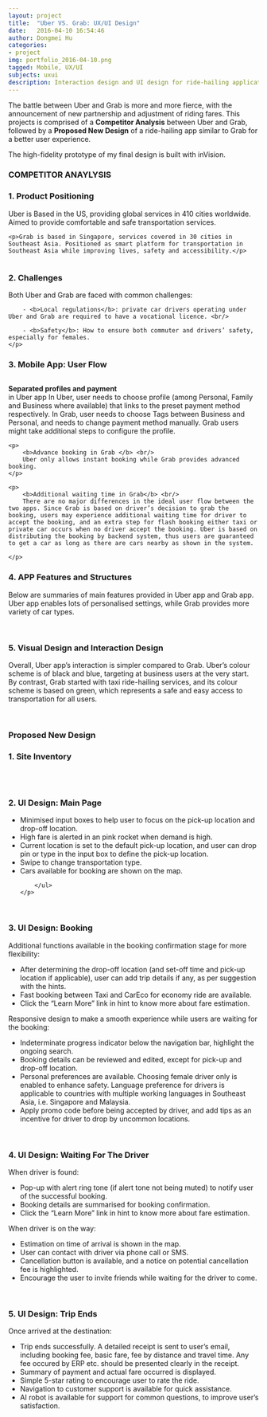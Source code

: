 ```yaml
---
layout: project
title:  "Uber VS. Grab: UX/UI Design"
date:   2016-04-10 16:54:46
author: Dongmei Hu
categories:
- project
img: portfolio_2016-04-10.png
tagged: Mobile, UX/UI
subjects: uxui
description: Interaction design and UI design for ride-hailing application on mobile platform
---
```


The battle between Uber and Grab is more and more fierce, with the announcement of new partnership and adjustment of riding fares. This projects is comprised of a <b>Competitor Analysis</b> between Uber and Grab, followed by a <b>Proposed New Design</b> of a ride-hailing app similar to Grab for a better user experience. 

The high-fidelity prototype of my final design is built with inVision. 
<img class="center-img topmargin bottommargin-lg" src="{{ site.baseurl }}/assets/img/project/2016-04-10/prototype.gif" alt="" title="">

<div class = "heading-block">
	<h3> COMPETITOR ANAYLYSIS</h3>
</div>

<h3> 1. Product Positioning </h3>

<div class="topmargin-sm bottommargin">
	<p>Uber is Based in the US, providing global services in 410 cities worldwide. Aimed to provide comfortable and safe transportation services. </p>

	<p>Grab is based in Singapore, services covered in 30 cities in Southeast Asia. Positioned as smart platform for transportation in Southeast Asia while improving lives, safety and accessibility.</p>
</div>

<img class="center-img topmargin bottommargin-lg" src="{{ site.baseurl }}/assets/img/project/2016-04-10/app-products.png" alt="" title="">

<h3> 2. Challenges </h3>

<div class="topmargin-sm bottommargin">
	<p>
		Both Uber and Grab are faced with common challenges: <br/>

		- <b>Local regulations</b>: private car drivers operating under Uber and Grab are required to have a vocational licence. <br/>

		- <b>Safety</b>: How to ensure both commuter and drivers’ safety, especially for females. 
	</p>
</div>

<h3> 3. Mobile App: User Flow </h3>

<img class="center-img topmargin bottommargin-lg" src="{{ site.baseurl }}/assets/img/project/2016-04-10/user-flow.jpg" alt="" title="">

<div class="topmargin-sm bottommargin">
	<p>
		<b>Separated profiles and payment</b> <br/>
		in Uber app In Uber, user needs to choose profile (among Personal, Family and Business where available) that links to the preset payment method respectively. In Grab, user needs to choose Tags between Business and Personal, and needs to change payment method manually.  Grab users might take additional steps to configure the profile.
	</p>

	<p>
		<b>Advance booking in Grab </b> <br/>
		Uber only allows instant booking while Grab provides advanced booking.
	</p>

	<p>
		<b>Additional waiting time in Grab</b> <br/>
		There are no major differences in the ideal user flow between the two apps. Since Grab is based on driver’s decision to grab the booking, users may experience additional waiting time for driver to accept the booking, and an extra step for flash booking either taxi or private car occurs when no driver accept the booking. Uber is based on distributing the booking by backend system, thus users are guaranteed to get a car as long as there are cars nearby as shown in the system.

	</p>
</div>

<h3> 4. APP Features and Structures</h3>

<div class="topmargin-sm bottommargin">
	<p>
		Below are summaries of main features provided in Uber app and Grab app. Uber app enables lots of personalised settings, while Grab provides more variety of car types.
	</p>
</div>


<img class="center-img topmargin bottommargin-lg" src="{{ site.baseurl }}/assets/img/project/2016-04-10/feature-uber.jpg" alt="" title="">

<img class="center-img topmargin bottommargin-lg" src="{{ site.baseurl }}/assets/img/project/2016-04-10/feature-grab.jpg" alt="" title="">

<h3> 5. Visual Design and Interaction Design</h3>

<div class="topmargin-sm bottommargin">
	<p>
		Overall, Uber app’s interaction is simpler compared to Grab. Uber’s colour scheme is of black and blue, targeting at business users at the very start. By contrast, Grab started with taxi ride-hailing services, and its colour scheme is based on green, which represents a safe and easy access to transportation for all users. 
	</p>
</div>

<img class="center-img topmargin bottommargin-lg" src="{{ site.baseurl }}/assets/img/project/2016-04-10/ui-uber.jpg" alt="" title="">

<img class="center-img topmargin bottommargin-lg" src="{{ site.baseurl }}/assets/img/project/2016-04-10/ui-grab.jpg" alt="" title="">

<div class = "heading-block">
	<h3> Proposed New Design</h3>
</div>


<h3> 1. Site Inventory</h3>

<div class="row topmargin bottommargin">
	<div class="img_row">
		<img class="col-xs-12 col-sm-6 col-md-6" src="{{ site.baseurl }}/assets/img/project/2016-04-10/inventory-color.jpg" alt="" title=""/>
		<img class="col-xs-12 col-sm-6 col-md-6" src="{{ site.baseurl }}/assets/img/project/2016-04-10/inventory-font.jpg" alt="" title=""/>
	</div>
</div>

<div class="row topmargin bottommargin">
	<div class="img_row">
		<img class="col-xs-12 col-sm-6 col-md-6" src="{{ site.baseurl }}/assets/img/project/2016-04-10/inventory-icon-1.jpg" alt="" title=""/>
		<img class="col-xs-12 col-sm-6 col-md-6" src="{{ site.baseurl }}/assets/img/project/2016-04-10/inventory-icon-2.jpg" alt="" title=""/>
	</div>
</div>

<h3> 2. UI Design: Main Page</h3>

<div class="topmargin-sm bottommargin">
	<p>
		<ul class="a">
			<li>Minimised input boxes to help user to focus on the pick-up location and drop-off location.</li>
			<li>High fare is alerted in an pink rocket when demand is high.</li>
			<li>Current location is set to the default pick-up location, and user can drop pin or type in the input box to define the pick-up location.</li>
			<li>Swipe to change transportation type.</li>
			<li>Cars available for booking are shown on the map.</li>

		</ul>
	</p>
</div>

<div class="row topmargin bottommargin">
	<div class="img_row">
		<img class="col-xs-12 col-sm-4 col-md-4" src="{{ site.baseurl }}/assets/img/project/2016-04-10/main-page-screen.jpg" alt="" title=""/>
		<img class="col-xs-12 col-sm-4 col-md-4" src="{{ site.baseurl }}/assets/img/project/2016-04-10/main-page-surge.jpg" alt="" title=""/>
		<img class="col-xs-12 col-sm-4 col-md-4" src="{{ site.baseurl }}/assets/img/project/2016-04-10/side-menu.jpg" alt="" title=""/>
	</div>
</div>


<h3> 3. UI Design: Booking</h3>

<div class="topmargin-sm bottommargin">
	<p> Additional functions available in the booking confirmation stage for more flexibility:
		<ul class="a">
			<li>After determining the drop-off location (and set-off time and pick-up location if applicable), user can add trip details if any, as per suggestion with the hints.</li>
			<li>Fast booking between Taxi and CarEco for economy ride are available.</li>
			<li>Click the “Learn More” link in hint to know more about fare estimation. </li>
		</ul>
	</p>
</div>


<div class="topmargin-sm">
	<p> Responsive design to make a smooth experience while users are waiting for the booking:
		<ul class="a">
			<li>Indeterminate progress indicator below the navigation bar, highlight the ongoing search. </li>
			<li>Booking details can be reviewed and edited, except for pick-up and drop-off location.</li>
			<li>Personal preferences are available. Choosing female driver only is enabled to enhance safety. Language preference for drivers is applicable to countries with multiple working languages in Southeast Asia,  i.e. Singapore and Malaysia.</li>
			<li>Apply promo code before being accepted by driver, and add tips as an incentive for driver to drop by uncommon locations.</li>
		</ul>
	</p>
</div>


<div class="row topmargin bottommargin">
	<div class="img_row">
		<img class="col-xs-12 col-sm-4 col-md-4" src="{{ site.baseurl }}/assets/img/project/2016-04-10/confirm-screen.jpg" alt="" title=""/>
		<img class="col-xs-12 col-sm-4 col-md-4" src="{{ site.baseurl }}/assets/img/project/2016-04-10/requesting-screen.jpg" alt="" title=""/>
		<img class="col-xs-12 col-sm-4 col-md-4" src="{{ site.baseurl }}/assets/img/project/2016-04-10/requesting-extended.jpg" alt="" title=""/>
	</div>
</div>

<h3> 4. UI Design: Waiting For The Driver</h3>

<div class="topmargin-sm">
	<p> When driver is found:
		<ul class="a">
			<li>Pop-up with alert ring tone (if alert tone not being muted) to notify user of the successful booking. </li>
			<li>Booking details are summarised for booking confirmation.</li>
			<li>Click the “Learn More” link in hint to know more about fare estimation. </li>
		</ul>
	</p>
</div>

<div class="topmargin-sm">
	<p> When driver is on the way:
		<ul class="a">
			<li>Estimation on time of arrival is shown in the map. </li>
			<li>User can contact with driver via phone call or SMS. </li>
			<li>Cancellation button is available, and a notice on potential cancellation fee is highlighted. </li>
			<li>Encourage the user to invite friends while waiting for the driver to come.</li>
		</ul>
	</p>
</div>

<div class="row topmargin bottommargin">
	<div class="img_row">
		<img class="col-xs-12 col-sm-4 col-md-4" src="{{ site.baseurl }}/assets/img/project/2016-04-10/found-drivers.jpg" alt="" title=""/>
		<img class="col-xs-12 col-sm-4 col-md-4" src="{{ site.baseurl }}/assets/img/project/2016-04-10/on-the-way-screen.jpg" alt="" title=""/>
		<img class="col-xs-12 col-sm-4 col-md-4" src="{{ site.baseurl }}/assets/img/project/2016-04-10/on-the-way-extended.jpg" alt="" title=""/>
	</div>
</div>

<h3> 5. UI Design: Trip Ends</h3>

<div class="topmargin-sm">
	<p> Once arrived at the destination:
		<ul class="a">
			<li>Trip ends successfully. A detailed receipt is sent to user’s email, including booking fee, basic fare, fee by distance and travel time. Any fee occured by ERP etc. should be presented clearly in the receipt.</li>
			<li>Summary of payment and actual fare occurred is displayed.</li>
			<li>Simple 5-star rating to encourage user to rate the ride.</li>
			<li>Navigation to customer support is available for quick assistance.</li>
			<li>AI robot is available for support for common questions, to improve user’s satisfaction.</li>
		</ul>
	</p>
</div>


<div class="row topmargin bottommargin">
	<div class="img_row">
		<img class="col-xs-12 col-sm-4 col-md-4 col-md-offset-2" src="{{ site.baseurl }}/assets/img/project/2016-04-10/end-payment-details.jpg" alt="" title=""/>
		<img class="col-xs-12 col-sm-4 col-md-4" src="{{ site.baseurl }}/assets/img/project/2016-04-10/rate-trip.jpg" alt="" title=""/>
	</div>
</div>
